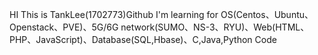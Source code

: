HI This is TankLee(1702773)Github
I'm learning for OS(Centos、Ubuntu、Openstack、PVE)、5G/6G network(SUMO、NS-3、RYU)、Web(HTML、PHP、JavaScript)、Database(SQL,Hbase)、C,Java,Python Code


<!---
1702773/1702773 is a ✨ special ✨ repository because its `README.md` (this file) appears on your GitHub profile.
You can click the Preview link to take a look at your changes.
--->
